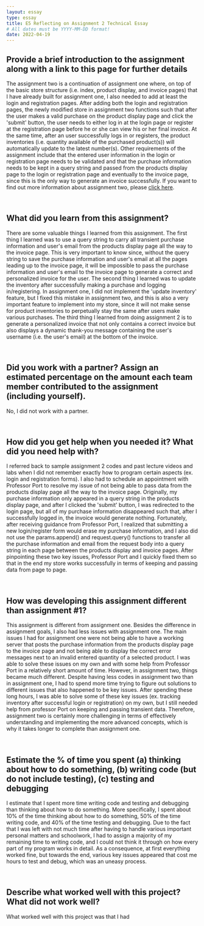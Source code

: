 ```yaml
---
layout: essay
type: essay
title: E5 Reflecting on Assignment 2 Technical Essay
# All dates must be YYYY-MM-DD format!
date: 2022-04-19
---
```


<h2>Provide a brief introduction to the assignment along with a link to this page for further details</h2>
<p>
The assignment two is a continuation of assignment one where, on top of the basic store structure (i.e. index, product display, and invoice pages) that I have already built for assignment one, I also needed to add at least the login and registration pages. After adding both the login and registration pages, the newly modified store in assignment two functions such that after the user makes a valid purchase on the product display page and click the 'submit' button, the user needs to either log in at the login page or register at the registration page before he or she can view his or her final invoice. At the same time, after an user successfully logs in or registers, the product inventories (i.e. quantity available of the purchased product(s)) will automatically update to the latest number(s). Other requirements of the assignment include that the entered user information in the login or registration page needs to be validated and that the purchase information needs to be kept in a query string and passed from the products display page to the login or registration page and eventually to the invoice page, since this is the only way to generate an invoice successfully. If you want to find out more information about assignment two, please <a href="https://dport96.github.io/ITM352/morea/150.Assignment2/experience-Assignment2_retrospective.html">click here</a>.
</p>
<br>
<h2>What did you learn from this assignment?</h2>
<p>
There are some valuable things I learned from this assignment. The first thing I learned was to use a query string to carry all transient purchase information and user's email from the products display page all the way to the invoice page. This is very important to know since, without the query string to save the purchase information and user's email at all the pages leading up to the invoice page, it will be impossible to pass the purchase information and user's email to the invoice page to generate a correct and personalized invoice for the user. The second thing I learned was to update the inventory after successfully making a purchase and logging in/registering. In assignment one, I did not implement the 'update inventory' feature, but I fixed this mistake in assignment two, and this is also a very important feature to implement into my store, since it will not make sense for product inventories to perpetually stay the same after users make various purchases. The third thing I learned from doing assignment 2 is to generate a personalized invoice that not only contains a correct invoice but also displays a dynamic thank-you message containing the user's username (i.e. the user's email) at the bottom of the invoice. 
</p>
<br>
<h2>Did you work with a partner? Assign an estimated percentage on the amount each team member contributed to the assignment (including yourself).</h2>
<p>
No, I did not work with a partner.
</p>
<br>
<h2>How did you get help when you needed it? What did you need help with?</h2>
<p>
I referred back to sample assignment 2 codes and past lecture videos and labs when I did not remember exactly how to program certain aspects (ex. login and registration forms). I also had to schedule an appointment with Professor Port to resolve my issue of not being able to pass data from the products display page all the way to the invoice page. Originally, my purchase information only appeared in a query string in the products display page, and after I clicked the 'submit' button, I was redirected to the login page, but all of my purchase information disappeared such that, after I successfully logged in, the invoice would generate nothing. Fortunately, after receiving guidance from Professor Port, I realized that submitting a new login/register form would erase my purchase information, and I also did not use the params.append() and request.query() functions to transfer all the purchase information and email from the request body into a query string in each page between the products display and invoice pages. After pinpointing these two key issues, Professor Port and I quickly fixed them so that in the end my store works successfully in terms of keeping and passing data from page to page.
</p>
<br>
<h2>How was developing this assignment different than assignment #1?</h2>
<p>
This assignment is different from assignment one. Besides the difference in assignment goals, I also had less issues with assignment one. The main issues I had for assignment one were not being able to have a working server that posts the purchase information from the products display page to the invoice page and not being able to display the correct error messages next to an invalid entered quantity of a selected product. I was able to solve these issues on my own and with some help from Professor Port in a relatively short amount of time. However, in assignment two, things became much different. Despite having less codes in assignment two than in assignment one, I had to spend more time trying to figure out solutions to different issues that also happened to be key issues. After spending these long hours, I was able to solve some of these key issues (ex. tracking inventory after successful login or registration) on my own, but I still needed help from professor Port on keeping and passing transient data. Therefore, assignment two is certainly more challenging in terms of effectively understanding and implementing the more advanced concepts, which is why it takes longer to complete than assignment one.
</p>
<br>
<h2>Estimate the % of time you spent (a) thinking about how to do something, (b) writing code (but do not include testing), (c) testing and debugging</h2>
<p>
I estimate that I spent more time writing code and testing and debugging than thinking about how to do something. More specifically, I spent about 10% of the time thinking about how to do something, 50% of the time writing code, and 40% of the time testing and debugging. Due to the fact that I was left with not much time after having to handle various important personal matters and schoolwork, I had to assign a majority of my remaining time to writing code, and I could not think it through on how every part of my program works in detail. As a consequence, at first everything worked fine, but towards the end, various key issues appeared that cost me hours to test and debug, which was an uneasy process. 
</p>
<br>
<h2>Describe what worked well with this project? What did not work well?</h2>
<p>
What worked well with this project was that I had 
</p>

